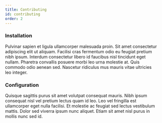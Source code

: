 ```yaml
---
title: Contributing
id: contributing
order: 2
---
```


### Installation

Pulvinar sapien et ligula ullamcorper malesuada proin. Sit amet consectetur adipiscing elit ut aliquam. Facilisi cras fermentum odio eu feugiat pretium nibh ipsum. Interdum consectetur libero id faucibus nisl tincidunt eget nullam. Pharetra convallis posuere morbi leo urna molestie at. Quis commodo odio aenean sed. Nascetur ridiculus mus mauris vitae ultricies leo integer.

### Configuration

Quisque sagittis purus sit amet volutpat consequat mauris. Nibh ipsum consequat nisl vel pretium lectus quam id leo. Leo vel fringilla est ullamcorper eget nulla facilisi. Et molestie ac feugiat sed lectus vestibulum mattis. Dolor sed viverra ipsum nunc aliquet. Etiam sit amet nisl purus in mollis nunc sed id.
